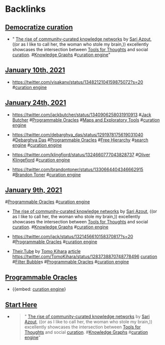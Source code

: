 
# Backlinks
## [Democratize curation](<Democratize curation.md>)
- " [The rise of community-curated knowledge networks](<The rise of community-curated knowledge networks.md>) by [Sari Azout](<Sari Azout.md>), ((or as I like to call her, the woman who stole my brain,)) excellently showcases the intersection between [Tools for Thoughts](<Tools for Thoughts.md>) and social [curation](<curation.md>). #[Knowledge Graphs](<Knowledge Graphs.md>) #[curation engine](<curation engine.md>)"

## [January 10th, 2021](<January 10th, 2021.md>)
- https://twitter.com/visakanv/status/1348212104159875072?s=20 #[curation engine](<curation engine.md>)

## [January 24th, 2021](<January 24th, 2021.md>)
- https://twitter.com/jackbutcher/status/1340906258031910913 #[Jack Butcher](<Jack Butcher.md>) #[Programmable Oracles](<Programmable Oracles.md>) #[Maps and Exploratory Tools](<Maps and Exploratory Tools.md>) #[curation engine](<curation engine.md>)

- https://twitter.com/debarghya_das/status/1291978175619031040 #[Debarghya Das](<Debarghya Das.md>) #[Programmable Oracles](<Programmable Oracles.md>) #[Free Hierarchy](<Free Hierarchy.md>) #[search engine](<search engine.md>) #[curation engine](<curation engine.md>)

- https://twitter.com/klingfjord/status/1324660777043828737 #[Oliver Klingefjord](<Oliver Klingefjord.md>) #[curation engine](<curation engine.md>)

- https://twitter.com/brandontoner/status/1330664404346662915 #[Brandon Toner](<Brandon Toner.md>) #[curation engine](<curation engine.md>)

## [January 9th, 2021](<January 9th, 2021.md>)
#[Programmable Oracles](<Programmable Oracles.md>) #[curation engine](<curation engine.md>)

-  [The rise of community-curated knowledge networks](<The rise of community-curated knowledge networks.md>) by [Sari Azout](<Sari Azout.md>), ((or as I like to call her, the woman who stole my brain,)) excellently showcases the intersection between [Tools for Thoughts](<Tools for Thoughts.md>) and social [curation](<curation.md>). #[Knowledge Graphs](<Knowledge Graphs.md>) #[curation engine](<curation engine.md>)

- https://twitter.com/jack/status/1321456610158370817?s=20 #[Programmable Oracles](<Programmable Oracles.md>) #[curation engine](<curation engine.md>)

-  [Their.Tube](<Their.Tube.md>) by [Tomo Kihara](<Tomo Kihara.md>) [article](https://foundation.mozilla.org/en/blog/step-inside-someone-elses-youtube-bubble/) https://twitter.com/TomoKihara/status/1283738870748778496 [curation](<curation.md>) #[Filter Bubble](<Filter Bubble.md>)s #[Programmable Oracles](<Programmable Oracles.md>) #[curation engine](<curation engine.md>)

## [Programmable Oracles](<Programmable Oracles.md>)
- {{embed: [curation engine](<curation engine.md>)}

## [Start Here](<Start Here.md>)
- > " [The rise of community-curated knowledge networks](<The rise of community-curated knowledge networks.md>) by [Sari Azout](<Sari Azout.md>), ((or as I like to call her, the woman who stole my brain,)) excellently showcases the intersection between [Tools for Thoughts](<Tools for Thoughts.md>) and social [curation](<curation.md>). #[Knowledge Graphs](<Knowledge Graphs.md>) #[curation engine](<curation engine.md>)"

